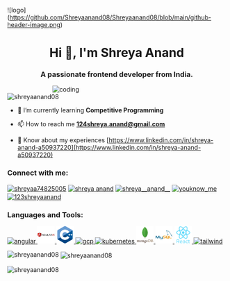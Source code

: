 ![logo] (https://github.com/Shreyaanand08/Shreyaanand08/blob/main/github-header-image.png)
<h1 align="center">Hi 👋, I'm Shreya Anand</h1>

<h3 align="center">A passionate frontend developer from India.</h3>

<img align="right" alt="coding" width="400" src="https://media.tenor.com/S59bPkT0pqcAAAAC/programming.gif">

<p align="left"> <img src="https://komarev.com/ghpvc/?username=shreyaanand08&label=Profile%20views&color=0e75b6&style=flat" alt="shreyaanand08" /> </p>

- 🌱 I’m currently learning **Competitive Programming**

- 📫 How to reach me **124shreya.anand@gmail.com**

- 📄 Know about my experiences [https://www.linkedin.com/in/shreya-anand-a50937220](https://www.linkedin.com/in/shreya-anand-a50937220)

<h3 align="left">Connect with me:</h3>
<p align="left">
<a href="https://twitter.com/shreyaa74825005" target="blank"><img align="center" src="https://raw.githubusercontent.com/rahuldkjain/github-profile-readme-generator/master/src/images/icons/Social/twitter.svg" alt="shreyaa74825005" height="30" width="40" /></a>
<a href="https://linkedin.com/in/shreya anand" target="blank"><img align="center" src="https://raw.githubusercontent.com/rahuldkjain/github-profile-readme-generator/master/src/images/icons/Social/linked-in-alt.svg" alt="shreya anand" height="30" width="40" /></a>
<a href="https://instagram.com/shreya__anand__" target="blank"><img align="center" src="https://raw.githubusercontent.com/rahuldkjain/github-profile-readme-generator/master/src/images/icons/Social/instagram.svg" alt="shreya__anand__" height="30" width="40" /></a>
<a href="https://www.leetcode.com/youknow_me" target="blank"><img align="center" src="https://raw.githubusercontent.com/rahuldkjain/github-profile-readme-generator/master/src/images/icons/Social/leet-code.svg" alt="youknow_me" height="30" width="40" /></a>
<a href="https://auth.geeksforgeeks.org/user/123shreyaanand" target="blank"><img align="center" src="https://raw.githubusercontent.com/rahuldkjain/github-profile-readme-generator/master/src/images/icons/Social/geeks-for-geeks.svg" alt="123shreyaanand" height="30" width="40" /></a>
</p>

<h3 align="left">Languages and Tools:</h3>
<p align="left"> <a href="https://angular.io" target="_blank" rel="noreferrer"> <img src="https://angular.io/assets/images/logos/angular/angular.svg" alt="angular" width="40" height="40"/> </a> <a href="https://angular.io" target="_blank" rel="noreferrer"> <img src="https://raw.githubusercontent.com/devicons/devicon/master/icons/angularjs/angularjs-original-wordmark.svg" alt="angularjs" width="40" height="40"/> </a> <a href="https://www.w3schools.com/cpp/" target="_blank" rel="noreferrer"> <img src="https://raw.githubusercontent.com/devicons/devicon/master/icons/cplusplus/cplusplus-original.svg" alt="cplusplus" width="40" height="40"/> </a> <a href="https://cloud.google.com" target="_blank" rel="noreferrer"> <img src="https://www.vectorlogo.zone/logos/google_cloud/google_cloud-icon.svg" alt="gcp" width="40" height="40"/> </a> <a href="https://kubernetes.io" target="_blank" rel="noreferrer"> <img src="https://www.vectorlogo.zone/logos/kubernetes/kubernetes-icon.svg" alt="kubernetes" width="40" height="40"/> </a> <a href="https://www.mongodb.com/" target="_blank" rel="noreferrer"> <img src="https://raw.githubusercontent.com/devicons/devicon/master/icons/mongodb/mongodb-original-wordmark.svg" alt="mongodb" width="40" height="40"/> </a> <a href="https://www.mysql.com/" target="_blank" rel="noreferrer"> <img src="https://raw.githubusercontent.com/devicons/devicon/master/icons/mysql/mysql-original-wordmark.svg" alt="mysql" width="40" height="40"/> </a> <a href="https://reactjs.org/" target="_blank" rel="noreferrer"> <img src="https://raw.githubusercontent.com/devicons/devicon/master/icons/react/react-original-wordmark.svg" alt="react" width="40" height="40"/> </a> <a href="https://tailwindcss.com/" target="_blank" rel="noreferrer"> <img src="https://www.vectorlogo.zone/logos/tailwindcss/tailwindcss-icon.svg" alt="tailwind" width="40" height="40"/> </a> </p>

<p><img align="left" src="https://github-readme-stats.vercel.app/api/top-langs?username=shreyaanand08&show_icons=true&locale=en&layout=compact" alt="shreyaanand08" /></p>

<p>&nbsp;<img align="center" src="https://github-readme-stats.vercel.app/api?username=shreyaanand08&show_icons=true&locale=en" alt="shreyaanand08" /></p>

<p><img align="center" src="https://github-readme-streak-stats.herokuapp.com/?user=shreyaanand08&" alt="shreyaanand08" /></p>

